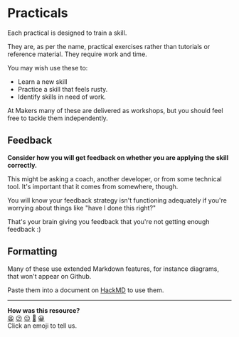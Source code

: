 # Practicals

Each practical is designed to train a skill.

They are, as per the name, practical exercises rather than tutorials or reference material. They require work and time.

You may wish use these to:

* Learn a new skill
* Practice a skill that feels rusty.
* Identify skills in need of work.

At Makers many of these are delivered as workshops, but you should feel free to tackle them independently.

## Feedback

**Consider how you will get feedback on whether you are applying the skill correctly.**

This might be asking a coach, another developer, or from some technical tool. It's important that it comes from somewhere, though.

You will know your feedback strategy isn't functioning adequately if you're worrying about things like "have I done this right?"

That's your brain giving you feedback that you're not getting enough feedback :)

## Formatting

Many of these use extended Markdown features, for instance diagrams, that won't appear on Github.

Paste them into a document on [HackMD](http://hackmd.io/) to use them.

<!-- BEGIN GENERATED SECTION DO NOT EDIT -->

---

**How was this resource?**  
[😫](https://airtable.com/shrUJ3t7KLMqVRFKR?prefill_Repository=skills-workshops&prefill_File=practicals/README.md&prefill_Sentiment=😫) [😕](https://airtable.com/shrUJ3t7KLMqVRFKR?prefill_Repository=skills-workshops&prefill_File=practicals/README.md&prefill_Sentiment=😕) [😐](https://airtable.com/shrUJ3t7KLMqVRFKR?prefill_Repository=skills-workshops&prefill_File=practicals/README.md&prefill_Sentiment=😐) [🙂](https://airtable.com/shrUJ3t7KLMqVRFKR?prefill_Repository=skills-workshops&prefill_File=practicals/README.md&prefill_Sentiment=🙂) [😀](https://airtable.com/shrUJ3t7KLMqVRFKR?prefill_Repository=skills-workshops&prefill_File=practicals/README.md&prefill_Sentiment=😀)  
Click an emoji to tell us.

<!-- END GENERATED SECTION DO NOT EDIT -->
